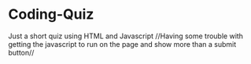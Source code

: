 # Coding-Quiz
Just a short quiz using HTML and Javascript
//Having some trouble with getting the javascript to run on the page and show more than a submit button//
